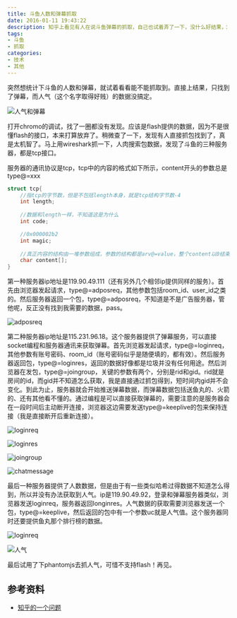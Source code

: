 ```yaml
---
title: 斗鱼人数和弹幕抓取
date: 2016-01-11 19:43:22
description: 知乎上看见有人在说斗鱼弹幕的抓取，自己也试着弄了一下，没什么好结果，：）。
tags:
- 斗鱼
- 抓取
categories:
- 技术
- 其他
---
```

突然想统计下斗鱼的人数和弹幕，就试着看看能不能抓取到。直接上结果，只找到了弹幕，而人气（这个名字取得好贱）的数据没搞定。

![人气和弹幕](douyu.jpg)

打开chromo的调试，找了一圈都没有发现。应该是flash提供的数据，因为不是很懂flash的接口，本来打算放弃了。稍微查了一下，发现有人直接抓包找到了，真是太机智了。马上用wireshark抓一下，人肉搜索包数据，发现了斗鱼的三种服务器，都是tcp接口。

服务器的通讯协议是tcp，tcp中的内容的格式如下所示，content开头的参数总是type@=xxx

```c
struct tcp{
    //指tcp的字节数，但是不包括length本身，就是tcp结构字节数-4
    int length;
    
    //数据和length一样，不知道这是为什么
    int code;

    //0x000002b2
    int magic;
    
    //真正内容的结构由一堆参数组成，参数的结构都是arv@=value，整个content以0结束
    char content[];
}
```

第一种服务器ip地址是119.90.49.111（还有另外几个相邻ip提供同样的服务）。首先由浏览器发起请求，type@=adposreq，其他参数包括room_id、user_id之类的。然后服务器返回一个包，type@=adposreq，不知道是不是广告服务器，管他呢，反正没有找到我需要的数据，pass。

![adposreq](douyu_type1_1.jpg)

第二种服务器ip地址是115.231.96.18。这个服务器提供了弹幕服务，可以直接socket编程和服务器通讯来获取弹幕。首先浏览器发起请求，type@=loginreq，其他参数有账号密码、room_id（账号密码似乎是随便填的，都有效）。然后服务器返回包，type@=loginres，返回的数据好像都是垃圾并没有任何用途。然后浏览器在发包，type@=joingroup，关键的参数有两个，分别是rid和gid。rid就是房间的id，而gid并不知道怎么获取，我是直接通过抓包得到，短时间内gid并不会变化。到此为止，服务器就会开始推送弹幕数据，而弹幕数据包括送鱼丸的、火箭的、还有其他看不懂的。通过编程是可以直接获取弹幕的，需要注意的是服务器会在一段时间后主动断开连接，浏览器这边需要发送type@=keeplive的包来保持连接（我是直接断开后重新连接）。

![loginreq](douyu_type2_1.jpg)

![loginres](douyu_type2_2.jpg)

![joingroup](douyu_type2_3.jpg)

![chatmessage](douyu_type2_4.jpg)

最后一种服务器提供了人数数据，但是由于有一些类似哈希过得数据不知道怎么得到，所以并没有办法获取到人气。ip是119.90.49.92，登录和弹幕服务器类似，浏览器发送loginreq，服务器返回longinres。人气数据的获取需要浏览器发送一个包，type@=keeplive，然后返回的包中有一个参数uc就是人气值。这个服务器同时还要提供鱼丸那个排行榜的数据。

![loginreq](douyu_type3_1.jpg)

![人气](douyu_type3_2.jpg)

最后试用了下phantomjs去抓人气，可惜不支持flash！再见。

## 参考资料
* [知乎的一个问题](https://www.zhihu.com/question/29027665)
